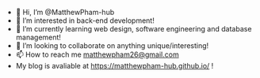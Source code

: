 - 👋 Hi, I’m @MatthewPham-hub
- 👀 I’m interested in back-end development!
- 🌱 I’m currently learning web design, software engineering and database management!
- 💞️ I’m looking to collaborate on anything unique/interesting!
- 📫 How to reach me matthewpham26@gmail.com
- My blog is avaliable at https://matthewpham-hub.github.io/ !

<!---
MatthewPham-hub/MatthewPham-hub is a ✨ special ✨ repository because its `README.md` (this file) appears on your GitHub profile.
You can click the Preview link to take a look at your changes.
--->
